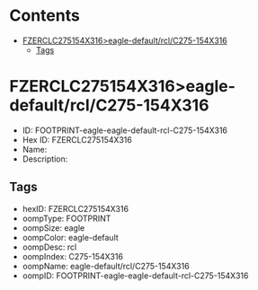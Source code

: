 



Contents
========

* [FZERCLC275154X316>eagle-default/rcl/C275-154X316](#fzerclc275154x316eagle-defaultrclc275-154x316)
	* [Tags](#tags)

# FZERCLC275154X316>eagle-default/rcl/C275-154X316

- ID: FOOTPRINT-eagle-eagle-default-rcl-C275-154X316
- Hex ID: FZERCLC275154X316
- Name: 
- Description: 

## Tags

- hexID: FZERCLC275154X316
- oompType: FOOTPRINT
- oompSize: eagle
- oompColor: eagle-default
- oompDesc: rcl
- oompIndex: C275-154X316
- oompName: eagle-default/rcl/C275-154X316
- oompID: FOOTPRINT-eagle-eagle-default-rcl-C275-154X316
